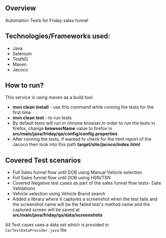 ## Overview
Automation Tests for Friday sales funnel

## Technologies/Frameworks used:

<ul>
  <li>Java</li>
  <li>Selenium</li>
  <li>TestNG</li>
  <li>Maven</li>
  <li>Jacoco</li>

</ul>

## How to run?
This service is using maven as a build tool.
<ul>
  <li><b>mvn clean install</b> - use this command while running the tests for the first time</li>
  <li><b>mvn clean test</b> - to run tests</li>
  <li>By default tests will run in chrome browser,In order to run the tests in firefox, change <b>browserName</b>  value to firefox in <b>src/main/java/friday/qa/config/config.properties</b></li>
  <li>After running the tests, if wanted to check for the html report of the Jacoco then look into this path <b>target/site/jacoco/index.html</b> </li>
</ul>

 

## Covered Test scenarios

<ul>
  <li>Full Sales funnel flow until DOB using Manual Vehicle selection</li>
  <li>Full Sales funnel flow until DOB using HSN/TSN</li>
  <li>Covered Negative test cases as part of the sales funnel flow tests- Date Validations</li>
  <li>Vehicle selection using Vehicle Brand search</li>
   <li>Added a library where it captures a screenshot when the test fails and the screenshot name will be the failed test's method name and the captured screen will be saved at <b>src/main/java/friday/qa/data/screenshots</b></li>
</ul>

All Test cases uses a data set which is provided in ``` CarTestDataProvider.java``` file